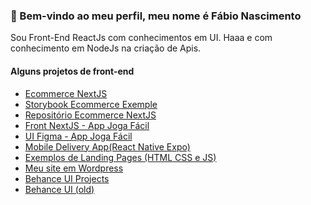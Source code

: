 <h3>👋 Bem-vindo ao meu perfil, meu nome é Fábio Nascimento</h3>
<p>Sou Front-End ReactJs com conhecimentos em UI. Haaa e com conhecimento em NodeJs na criação de Apis.</p>

             
<div><h4>Alguns projetos de front-end</h4></div>
<ul>
  <li><a target="_blank" href="https://nextjs-ecommerce-demons.vercel.app">Ecommerce NextJS</a></li>
  <li><a target="_blank" href="https://storybook-ecommerce-demo.vercel.app/?path=&globals=measureEnabled:false">Storybook Ecommerce Exemple</a></li>
  <li><a target="_blank" href="https://github.com/fabionascimento1/nextjs-ecommerce-demo">Repositório Ecommerce NextJS</a></li>
  <li><a target="_blank" href="https://nextjs-appjogafacil.vercel.app">Front NextJS - App Joga Fácil</a></li>
  <li><a target="_blank" href="https://www.figma.com/proto/Mnas7DcPBMaoaN1VjcnKdz/AppJogaFacil?page-id=0%3A1&node-id=46%3A2&viewport=241%2C48%2C0.61&scaling=min-zoom&starting-point-node-id=46%3A2">UI Figma - App Joga Fácil</a></li>
  <li><a target="_blank" href="https://github.com/fabionascimento1/reactnative-mobile-delivery-app">Mobile Delivery App(React Native Expo)</a></li>
  <li><a target="_blank" href="https://github.com/fabionascimento1/ui-portfolio#readme">Exemplos de Landing Pages (HTML CSS e JS)</a></li>
  <li><a target="_blank" href="http://fabionascimento.netlify.com/">Meu site em Wordpress</a></li>
  <li><a target="_blank" href="https://www.behance.net/fbiodonasc">Behance UI Projects</a></li> 
  <li><a target="_blank" href="https://www.behance.net/fabiodonascimento">Behance UI (old)</a></li> 
</ul>
